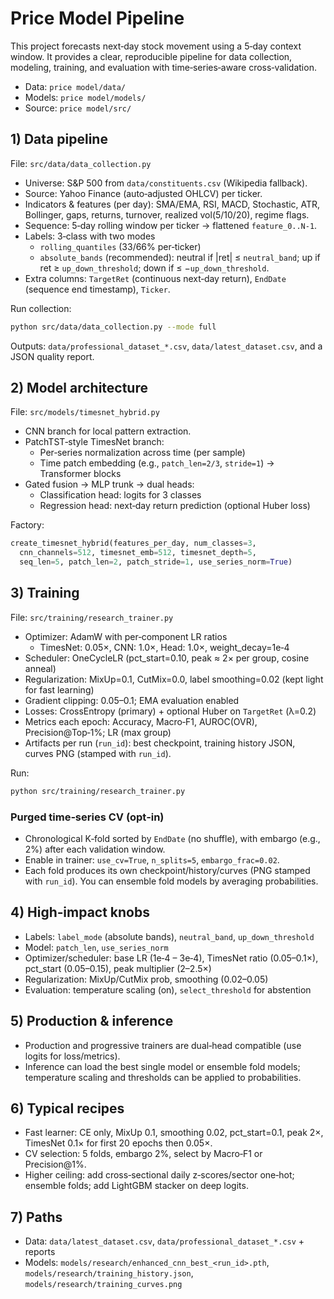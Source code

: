 # Price Model Pipeline

This project forecasts next‑day stock movement using a 5‑day context window. It provides a clear, reproducible pipeline for data collection, modeling, training, and evaluation with time‑series‑aware cross‑validation.

- Data: `price model/data/`
- Models: `price model/models/`
- Source: `price model/src/`

## 1) Data pipeline

File: `src/data/data_collection.py`

- Universe: S&P 500 from `data/constituents.csv` (Wikipedia fallback).
- Source: Yahoo Finance (auto‑adjusted OHLCV) per ticker.
- Indicators & features (per day): SMA/EMA, RSI, MACD, Stochastic, ATR, Bollinger, gaps, returns, turnover, realized vol(5/10/20), regime flags.
- Sequence: 5‑day rolling window per ticker → flattened `feature_0..N-1`.
- Labels: 3‑class with two modes
  - `rolling_quantiles` (33/66% per‑ticker)
  - `absolute_bands` (recommended): neutral if |ret| ≤ `neutral_band`; up if ret ≥ `up_down_threshold`; down if ≤ −`up_down_threshold`.
- Extra columns: `TargetRet` (continuous next‑day return), `EndDate` (sequence end timestamp), `Ticker`.

Run collection:
```bash
python src/data/data_collection.py --mode full
```
Outputs: `data/professional_dataset_*.csv`, `data/latest_dataset.csv`, and a JSON quality report.

## 2) Model architecture

File: `src/models/timesnet_hybrid.py`

- CNN branch for local pattern extraction.
- PatchTST‑style TimesNet branch:
  - Per‑series normalization across time (per sample)
  - Time patch embedding (e.g., `patch_len=2/3`, `stride=1`) → Transformer blocks
- Gated fusion → MLP trunk → dual heads:
  - Classification head: logits for 3 classes
  - Regression head: next‑day return prediction (optional Huber loss)

Factory:
```python
create_timesnet_hybrid(features_per_day, num_classes=3,
  cnn_channels=512, timesnet_emb=512, timesnet_depth=5,
  seq_len=5, patch_len=2, patch_stride=1, use_series_norm=True)
```

## 3) Training

File: `src/training/research_trainer.py`

- Optimizer: AdamW with per‑component LR ratios
  - TimesNet: 0.05×, CNN: 1.0×, Head: 1.0×, weight_decay=1e‑4
- Scheduler: OneCycleLR (pct_start=0.10, peak ≈ 2× per group, cosine anneal)
- Regularization: MixUp=0.1, CutMix=0.0, label smoothing=0.02 (kept light for fast learning)
- Gradient clipping: 0.05–0.1; EMA evaluation enabled
- Losses: CrossEntropy (primary) + optional Huber on `TargetRet` (λ=0.2)
- Metrics each epoch: Accuracy, Macro‑F1, AUROC(OVR), Precision@Top‑1%; LR (max group)
- Artifacts per run (`run_id`): best checkpoint, training history JSON, curves PNG (stamped with `run_id`).

Run:
```bash
python src/training/research_trainer.py
```

### Purged time‑series CV (opt‑in)
- Chronological K‑fold sorted by `EndDate` (no shuffle), with embargo (e.g., 2%) after each validation window.
- Enable in trainer: `use_cv=True`, `n_splits=5`, `embargo_frac=0.02`.
- Each fold produces its own checkpoint/history/curves (PNG stamped with `run_id`). You can ensemble fold models by averaging probabilities.

## 4) High‑impact knobs

- Labels: `label_mode` (absolute bands), `neutral_band`, `up_down_threshold`
- Model: `patch_len`, `use_series_norm`
- Optimizer/scheduler: base LR (1e‑4 – 3e‑4), TimesNet ratio (0.05–0.1×), pct_start (0.05–0.15), peak multiplier (2–2.5×)
- Regularization: MixUp/CutMix prob, smoothing (0.02–0.05)
- Evaluation: temperature scaling (on), `select_threshold` for abstention

## 5) Production & inference

- Production and progressive trainers are dual‑head compatible (use logits for loss/metrics).
- Inference can load the best single model or ensemble fold models; temperature scaling and thresholds can be applied to probabilities.

## 6) Typical recipes

- Fast learner: CE only, MixUp 0.1, smoothing 0.02, pct_start=0.1, peak 2×, TimesNet 0.1× for first 20 epochs then 0.05×.
- CV selection: 5 folds, embargo 2%, select by Macro‑F1 or Precision@1%.
- Higher ceiling: add cross‑sectional daily z‑scores/sector one‑hot; ensemble folds; add LightGBM stacker on deep logits.

## 7) Paths

- Data: `data/latest_dataset.csv`, `data/professional_dataset_*.csv` + reports
- Models: `models/research/enhanced_cnn_best_<run_id>.pth`, `models/research/training_history.json`, `models/research/training_curves.png`
